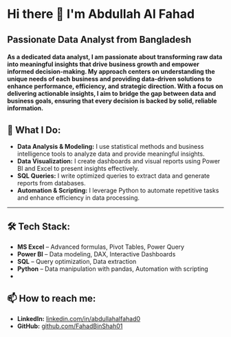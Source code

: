 # Hi there 👋 I'm  Abdullah Al Fahad
## Passionate Data Analyst from Bangladesh 

####  As a dedicated data analyst, I am passionate about transforming raw data into meaningful insights that drive business growth and empower informed decision-making. My approach centers on understanding the unique needs of each business and providing data-driven solutions to enhance performance, efficiency, and strategic direction. With a focus on delivering actionable insights, I aim to bridge the gap between data and business goals, ensuring that every decision is backed by solid, reliable information.

## 💼 What I Do:
- **Data Analysis & Modeling:** I use statistical methods and business intelligence tools to analyze data and provide meaningful insights.
- **Data Visualization:** I create dashboards and visual reports using Power BI and Excel to present insights effectively.
- **SQL Queries:** I write optimized queries to extract data and generate reports from databases.
- **Automation & Scripting:** I leverage Python to automate repetitive tasks and enhance efficiency in data processing.

---

## 🛠️ Tech Stack:
- **MS Excel** – Advanced formulas, Pivot Tables, Power Query
- **Power BI** – Data modeling, DAX, Interactive Dashboards
- **SQL** – Query optimization, Data extraction
- **Python** – Data manipulation with pandas, Automation with scripting
- 
## 📫 How to reach me:
- **LinkedIn:** [linkedin.com/in/abdullahalfahad0](https://linkedin.com)
- **GitHub:** [github.com/FahadBinShah01](https://github.com/FahadBinShah01)


